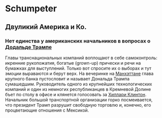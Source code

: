 # Schumpeter
## Двуликий Америка и Ко.
### Нет единства у американских начальников в вопросах о [Додальде Трампе](https://en.wikipedia.org/wiki/Donald_Trump)
Главы транснациональных компаний воплощают в себе самоконтроль: икренние рукопожатия, богатые (grown-up) прически и речи на бумажках для выступлений. Только вот спросите их о выборах и тут эмоции выраваются и берут верх. На вечеринке на [Манхэттане](https://en.wikipedia.org/wiki/Manhattan) глава крупного банка пустословит и называет Дональда Трампа сумашедшим. Руководитель одного из крупнейших технологических компаний и один из немногих республиканцев в Кремневой Долине бъет по столу в офисе и клянется голосовать за [Хиллари Клинтон](https://en.wikipedia.org/wiki/Hillary_Clinton). Начальник большой транспортной организации горко посмеивается, что президент Трамп разрушит свободную торговлю и, конечно, его процветающие отношения с Мексикой.    
